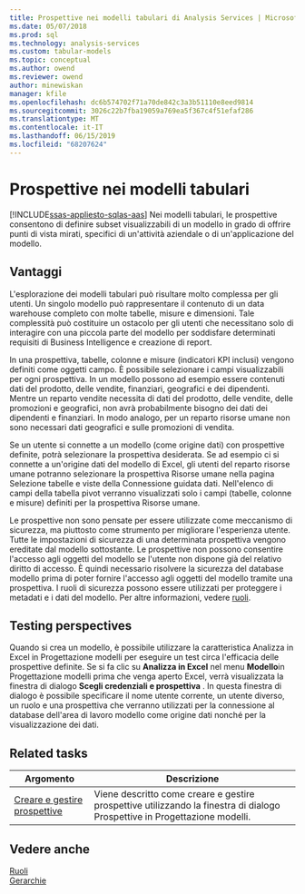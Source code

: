 ```yaml
---
title: Prospettive nei modelli tabulari di Analysis Services | Microsoft Docs
ms.date: 05/07/2018
ms.prod: sql
ms.technology: analysis-services
ms.custom: tabular-models
ms.topic: conceptual
ms.author: owend
ms.reviewer: owend
author: minewiskan
manager: kfile
ms.openlocfilehash: dc6b574702f71a70de842c3a3b51110e8eed9814
ms.sourcegitcommit: 3026c22b7fba19059a769ea5f367c4f51efaf286
ms.translationtype: MT
ms.contentlocale: it-IT
ms.lasthandoff: 06/15/2019
ms.locfileid: "68207624"
---
```

# <a name="perspectives-in-tabular-models"></a>Prospettive nei modelli tabulari
[!INCLUDE[ssas-appliesto-sqlas-aas](../../includes/ssas-appliesto-sqlas-aas.md)]
  Nei modelli tabulari, le prospettive consentono di definire subset visualizzabili di un modello in grado di offrire punti di vista mirati, specifici di un'attività aziendale o di un'applicazione del modello.  
  
##  <a name="bkmk_understanding"></a> Vantaggi  
 L'esplorazione dei modelli tabulari può risultare molto complessa per gli utenti. Un singolo modello può rappresentare il contenuto di un data warehouse completo con molte tabelle, misure e dimensioni. Tale complessità può costituire un ostacolo per gli utenti che necessitano solo di interagire con una piccola parte del modello per soddisfare determinati requisiti di Business Intelligence e creazione di report.  
  
 In una prospettiva, tabelle, colonne e misure (indicatori KPI inclusi) vengono definiti come oggetti campo. È possibile selezionare i campi visualizzabili per ogni prospettiva. In un modello possono ad esempio essere contenuti dati del prodotto, delle vendite, finanziari, geografici e dei dipendenti. Mentre un reparto vendite necessita di dati del prodotto, delle vendite, delle promozioni e geografici, non avrà probabilmente bisogno dei dati dei dipendenti e finanziari. In modo analogo, per un reparto risorse umane non sono necessari dati geografici e sulle promozioni di vendita.  
  
 Se un utente si connette a un modello (come origine dati) con prospettive definite, potrà selezionare la prospettiva desiderata. Se ad esempio ci si connette a un'origine dati del modello di Excel, gli utenti del reparto risorse umane potranno selezionare la prospettiva Risorse umane nella pagina Selezione tabelle e viste della Connessione guidata dati. Nell'elenco di campi della tabella pivot verranno visualizzati solo i campi (tabelle, colonne e misure) definiti per la prospettiva Risorse umane.  
  
 Le prospettive non sono pensate per essere utilizzate come meccanismo di sicurezza, ma piuttosto come strumento per migliorare l'esperienza utente. Tutte le impostazioni di sicurezza di una determinata prospettiva vengono ereditate dal modello sottostante. Le prospettive non possono consentire l'accesso agli oggetti del modello se l'utente non dispone già del relativo diritto di accesso. È quindi necessario risolvere la sicurezza del database modello prima di poter fornire l'accesso agli oggetti del modello tramite una prospettiva. I ruoli di sicurezza possono essere utilizzati per proteggere i metadati e i dati del modello. Per altre informazioni, vedere [ruoli](../../analysis-services/tabular-models/roles-ssas-tabular.md).  
  
##  <a name="bkmk_testpersp"></a> Testing perspectives  
 Quando si crea un modello, è possibile utilizzare la caratteristica Analizza in Excel in Progettazione modelli per eseguire un test circa l'efficacia delle prospettive definite. Se si fa clic su **Analizza in Excel** nel menu **Modello**in Progettazione modelli prima che venga aperto Excel, verrà visualizzata la finestra di dialogo **Scegli credenziali e prospettiva** . In questa finestra di dialogo è possibile specificare il nome utente corrente, un utente diverso, un ruolo e una prospettiva che verranno utilizzati per la connessione al database dell'area di lavoro modello come origine dati nonché per la visualizzazione dei dati.  
  
##  <a name="bkmk_related_tasks"></a> Related tasks  
  
|Argomento|Descrizione|  
|-----------|-----------------|  
|[Creare e gestire prospettive](../../analysis-services/tabular-models/create-and-manage-perspectives-ssas-tabular.md)|Viene descritto come creare e gestire prospettive utilizzando la finestra di dialogo Prospettive in Progettazione modelli.|  
  
## <a name="see-also"></a>Vedere anche  
 [Ruoli](../../analysis-services/tabular-models/roles-ssas-tabular.md)   
 [Gerarchie](../../analysis-services/tabular-models/hierarchies-ssas-tabular.md)  
  
  
